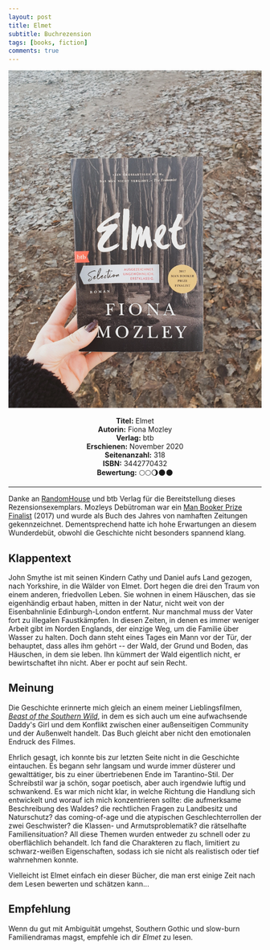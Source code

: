 ```yaml
---
layout: post
title: Elmet
subtitle: Buchrezension
tags: [books, fiction]
comments: true
---
```


![cover](../assets/img/elmet.jpg)

<div align="center"><strong>Titel:</strong>  Elmet</div>
<div align="center"><strong>Autorin:</strong> Fiona Mozley</div>
<div align="center"><strong>Verlag:</strong> btb</div>
<div align="center"><strong>Erschienen:</strong> November 2020</div>
<div align="center"><strong>Seitenanzahl:</strong> 318</div>
<div align="center"><strong>ISBN:</strong> 3442770432</div>
<div align="center"><strong>Bewertung:</strong> 🌕🌕🌖🌑🌑</div>

___

Danke an [RandomHouse](https://blogger.randomhouse.de/) und btb Verlag für die Bereitstellung dieses Rezensionsexemplars. Mozleys Debütroman war ein [Man Booker Prize Finalist](https://thebookerprizes.com/books/elmet-by) (2017) und wurde als Buch des Jahres von namhaften Zeitungen gekennzeichnet. Dementsprechend hatte ich hohe Erwartungen an diesem Wunderdebüt, obwohl die Geschichte nicht besonders spannend klang.

Klappentext
-----------

John Smythe ist mit seinen Kindern Cathy und Daniel aufs Land gezogen, nach Yorkshire, in die Wälder von Elmet. Dort hegen die drei den Traum von einem anderen, friedvollen Leben. Sie wohnen in einem Häuschen, das sie eigenhändig erbaut haben, mitten in der Natur, nicht weit von der Eisenbahnlinie Edinburgh-London entfernt. Nur manchmal muss der Vater fort zu illegalen Faustkämpfen. In diesen Zeiten, in denen es immer weniger Arbeit gibt im Norden Englands, der einzige Weg, um die Familie über Wasser zu halten. Doch dann steht eines Tages ein Mann vor der Tür, der behauptet, dass alles ihm gehört -- der Wald, der Grund und Boden, das Häuschen, in dem sie leben. Ihn kümmert der Wald eigentlich nicht, er bewirtschaftet ihn nicht. Aber er pocht auf sein Recht.

Meinung
-------

Die Geschichte erinnerte mich gleich an einem meiner Lieblingsfilmen, [*Beast of the Southern Wild*](https://www.youtube.com/watch?v=rmBc9ZazMe0), in dem es sich auch um eine aufwachsende Daddy's Girl und dem Konflikt zwischen einer außenseitigen Community und der Außenwelt handelt. Das Buch gleicht aber nicht den emotionalen Endruck des Filmes.

Ehrlich gesagt, ich konnte bis zur letzten Seite nicht in die Geschichte eintauchen. Es begann sehr langsam und wurde immer düsterer und gewalttätiger, bis zu einer übertriebenen Ende im Tarantino-Stil. Der Schreibstil war ja schön, sogar poetisch, aber auch irgendwie luftig und schwankend. Es war mich nicht klar, in welche Richtung die Handlung sich entwickelt und worauf ich mich konzentrieren sollte: die aufmerksame Beschreibung des Waldes? die rechtlichen Fragen zu Landbesitz und Naturschutz? das coming-of-age und die atypischen Geschlechterrollen der zwei Geschwister? die Klassen- und Armutsproblematik? die rätselhafte Familiensituation? All diese Themen wurden entweder zu schnell oder zu oberflächlich behandelt. Ich fand die Charakteren zu flach, limitiert zu schwarz-weißen Eigenschaften, sodass ich sie nicht als realistisch oder tief wahrnehmen konnte.

Vielleicht ist Elmet einfach ein dieser Bücher, die man erst einige Zeit nach dem Lesen bewerten und schätzen kann...

Empfehlung
----------

Wenn du gut mit Ambiguität umgehst, Southern Gothic und slow-burn Familiendramas magst, empfehle ich dir *Elmet* zu lesen.
